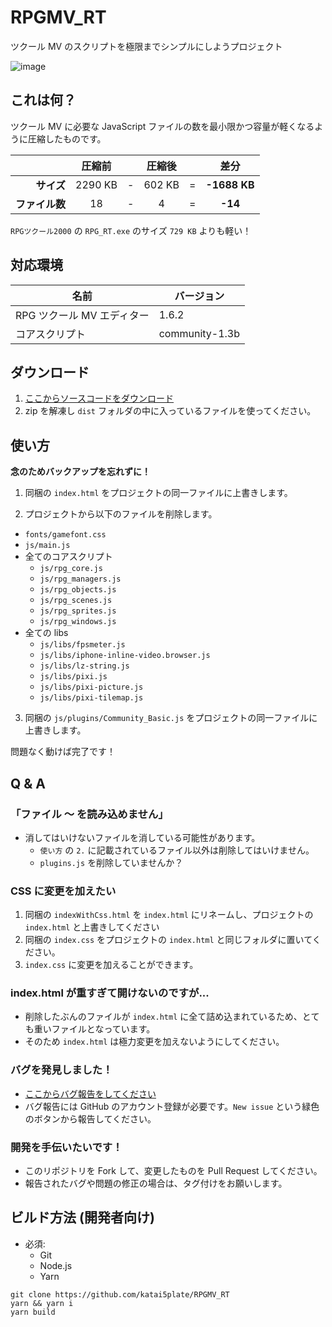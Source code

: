 # RPGMV_RT

ツクール MV のスクリプトを極限までシンプルにしようプロジェクト

![image](https://user-images.githubusercontent.com/22496143/73382764-78496a80-430b-11ea-9b89-2c5f97ba1a17.png)

## これは何？

ツクール MV に必要な JavaScript ファイルの数を最小限かつ容量が軽くなるように圧縮したものです。

|                | 圧縮前  |     | 圧縮後 |     |     差分     |
| -------------: | :-----: | --- | :----: | --- | :----------: |
|     **サイズ** | 2290 KB | -   | 602 KB | =   | **-1688 KB** |
| **ファイル数** |   18    | -   |   4    | =   |   **-14**    |

`RPGツクール2000` の `RPG_RT.exe` のサイズ `729 KB` よりも軽い！

## 対応環境

| 名前                       | バージョン     |
| -------------------------- | -------------- |
| RPG ツクール MV エディター | 1.6.2          |
| コアスクリプト             | community-1.3b |

## ダウンロード

1. [ここからソースコードをダウンロード](https://github.com/katai5plate/RPGMV_RT/archive/master.zip)
2. zip を解凍し `dist` フォルダの中に入っているファイルを使ってください。

## 使い方

**念のためバックアップを忘れずに！**

1. 同梱の `index.html` をプロジェクトの同一ファイルに上書きします。

2. プロジェクトから以下のファイルを削除します。

- `fonts/gamefont.css`
- `js/main.js`
- 全てのコアスクリプト
  - `js/rpg_core.js`
  - `js/rpg_managers.js`
  - `js/rpg_objects.js`
  - `js/rpg_scenes.js`
  - `js/rpg_sprites.js`
  - `js/rpg_windows.js`
- 全ての libs
  - `js/libs/fpsmeter.js`
  - `js/libs/iphone-inline-video.browser.js`
  - `js/libs/lz-string.js`
  - `js/libs/pixi.js`
  - `js/libs/pixi-picture.js`
  - `js/libs/pixi-tilemap.js`

3. 同梱の `js/plugins/Community_Basic.js` をプロジェクトの同一ファイルに上書きします。

問題なく動けば完了です！

## Q & A

### 「ファイル ～ を読み込めません」

- 消してはいけないファイルを消している可能性があります。
  - `使い方` の `2.` に記載されているファイル以外は削除してはいけません。
  - `plugins.js` を削除していませんか？

### CSS に変更を加えたい

1. 同梱の `indexWithCss.html` を `index.html` にリネームし、プロジェクトの `index.html` と上書きしてください
2. 同梱の `index.css` をプロジェクトの `index.html` と同じフォルダに置いてください。
3. `index.css` に変更を加えることができます。

### index.html が重すぎて開けないのですが...

- 削除したぶんのファイルが `index.html` に全て詰め込まれているため、とても重いファイルとなっています。
- そのため `index.html` は極力変更を加えないようにしてください。

### バグを発見しました！

- [ここからバグ報告をしてください](https://github.com/katai5plate/RPGMV_RT/issues)
- バグ報告には GitHub のアカウント登録が必要です。`New issue` という緑色のボタンから報告してください。

### 開発を手伝いたいです！

- このリポジトリを Fork して、変更したものを Pull Request してください。
- 報告されたバグや問題の修正の場合は、タグ付けをお願いします。

## ビルド方法 (開発者向け)

- 必須:
  - Git
  - Node.js
  - Yarn

```
git clone https://github.com/katai5plate/RPGMV_RT
yarn && yarn i
yarn build
```
